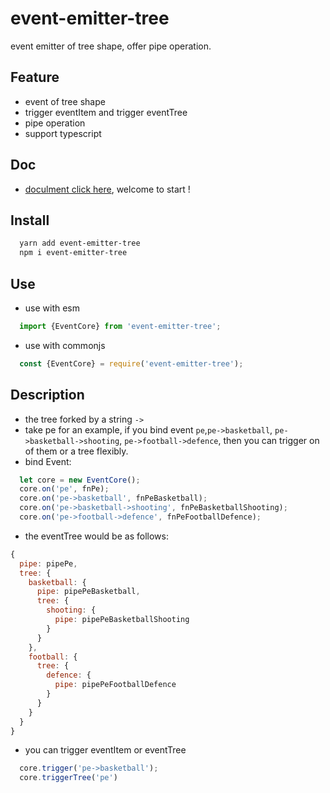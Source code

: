 # event-emitter-tree

event emitter of tree shape, offer pipe operation.

## Feature

* event of tree shape
* trigger eventItem and trigger eventTree
* pipe operation
* support typescript

## Doc

* [doculment click here](), welcome to start !

## Install

```bash
  yarn add event-emitter-tree
  npm i event-emitter-tree
```

## Use

* use with esm

```js
  import {EventCore} from 'event-emitter-tree';
```

* use with commonjs

```js
  const {EventCore} = require('event-emitter-tree');
```

## Description

* the tree forked by a string `->`
* take pe for an example, if you bind event `pe`,`pe->basketball`, `pe->basketball->shooting`, `pe->football->defence`, then you can trigger on of them or a tree flexibly.
* bind Event:

```js
  let core = new EventCore();
  core.on('pe', fnPe);
  core.on('pe->basketball', fnPeBasketball);
  core.on('pe->basketball->shooting', fnPeBasketballShooting);
  core.on('pe->football->defence', fnPeFootballDefence);
```

* the eventTree would be as follows:

```js
{
  pipe: pipePe,
  tree: {
    basketball: {
      pipe: pipePeBasketball,
      tree: {
        shooting: {
          pipe: pipePeBasketballShooting
        }
      }
    },
    football: {
      tree: {
        defence: {
          pipe: pipePeFootballDefence
        }
      }
    }
  }
}
```

* you can trigger eventItem or eventTree

```js
  core.trigger('pe->basketball');
  core.triggerTree('pe')
```
